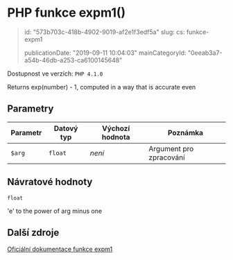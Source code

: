 PHP funkce expm1()
==================

> id: "573b703c-418b-4902-9019-af2e1f3edf5a"
> slug:
> 	cs: funkce-expm1
>
> publicationDate: "2019-09-11 10:04:03"
> mainCategoryId: "0eeab3a7-a54b-46db-a253-ca6100145648"

Dostupnost ve verzích: `PHP 4.1.0`

Returns exp(number) - 1, computed in a way that is accurate even


Parametry
--------------

| Parametr | Datový typ | Výchozí hodnota | Poznámka |
|-----|-----|-----|-----|
| `$arg` | `float` | *není* | Argument pro zpracování |


Návratové hodnoty
----------------

`float`

'e' to the power of arg minus one

Další zdroje
------------

[Oficiální dokumentace funkce expm1](https://www.php.net/manual/en/function.expm1.php)
